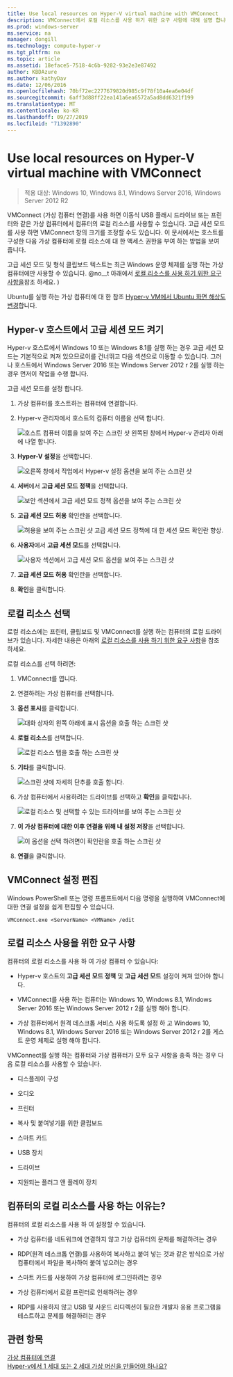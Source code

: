 ```yaml
---
title: Use local resources on Hyper-V virtual machine with VMConnect
description: VMConnect에서 로컬 리소스를 사용 하기 위한 요구 사항에 대해 설명 합니다.
ms.prod: windows-server
ms.service: na
manager: dongill
ms.technology: compute-hyper-v
ms.tgt_pltfrm: na
ms.topic: article
ms.assetid: 18eface5-7518-4c6b-9282-93e2e3e87492
author: KBDAzure
ms.author: kathyDav
ms.date: 12/06/2016
ms.openlocfilehash: 70bf72ec2277679820d985c9f78f10a4ea6e04df
ms.sourcegitcommit: 6aff3d88ff22ea141a6ea6572a5ad8dd6321f199
ms.translationtype: MT
ms.contentlocale: ko-KR
ms.lasthandoff: 09/27/2019
ms.locfileid: "71392890"
---
```

# <a name="use-local-resources-on-hyper-v-virtual-machine-with-vmconnect"></a>Use local resources on Hyper-V virtual machine with VMConnect

>적용 대상: Windows 10, Windows 8.1, Windows Server 2016, Windows Server 2012 R2

VMConnect (가상 컴퓨터 연결)를 사용 하면 이동식 USB 플래시 드라이브 또는 프린터와 같은 가상 컴퓨터에서 컴퓨터의 로컬 리소스를 사용할 수 있습니다. 고급 세션 모드를 사용 하면 VMConnect 창의 크기를 조정할 수도 있습니다. 이 문서에서는 호스트를 구성한 다음 가상 컴퓨터에 로컬 리소스에 대 한 액세스 권한을 부여 하는 방법을 보여 줍니다.

고급 세션 모드 및 형식 클립보드 텍스트는 최근 Windows 운영 체제를 실행 하는 가상 컴퓨터에만 사용할 수 있습니다. @no__t 아래에서 [로컬 리소스를 사용 하기 위한 요구 사항을](#requirements-for-using-local-resources)참조 하세요. \) 

Ubuntu를 실행 하는 가상 컴퓨터에 대 한 참조 [Hyper-v VM에서 Ubuntu 화면 해상도 변경](https://blogs.msdn.microsoft.com/virtual_pc_guy/2014/09/19/changing-ubuntu-screen-resolution-in-a-hyper-v-vm/)합니다. 
  
## <a name="turn-on-enhanced-session-mode-on-a-hyper-v-host"></a>Hyper-v 호스트에서 고급 세션 모드 켜기  
Hyper-v 호스트에서 Windows 10 또는 Windows 8.1를 실행 하는 경우 고급 세션 모드는 기본적으로 켜져 있으므로이를 건너뛰고 다음 섹션으로 이동할 수 있습니다. 그러나 호스트에서 Windows Server 2016 또는 Windows Server 2012 r 2를 실행 하는 경우 먼저이 작업을 수행 합니다. 
  
고급 세션 모드를 설정 합니다.

1.  가상 컴퓨터를 호스트하는 컴퓨터에 연결합니다.  
  
2.  Hyper-v 관리자에서 호스트의 컴퓨터 이름을 선택 합니다.  
  
    ![호스트 컴퓨터 이름을 보여 주는 스크린 샷 왼쪽된 창에서 Hyper-v 관리자 아래에 나열 합니다.](media/Hyper-V-HyperVManager-HostNameSelected.png)  
  
3.  **Hyper-V 설정**을 선택합니다.  
  
    ![오른쪽 창에서 작업에서 Hyper-v 설정 옵션을 보여 주는 스크린 샷](media/HyperV-ActionsHyperVSettings.png)  
  
4.  **서버**에서 **고급 세션 모드 정책**을 선택합니다.  
  
    ![보안 섹션에서 고급 세션 모드 정책 옵션을 보여 주는 스크린 샷](media/Hyper-V-Settings-ServerEnhancedSessionModePolicy.png)  
  
5.  **고급 세션 모드 허용** 확인란을 선택합니다.  
  
    ![허용을 보여 주는 스크린 샷 고급 세션 모드 정책에 대 한 세션 모드 확인란 향상.](media/Hyper-V-Settings-EnhancedSessionModePolicyCheckBox.png)  
  
6.  **사용자**에서 **고급 세션 모드**를 선택합니다.  
  
    ![사용자 섹션에서 고급 세션 모드 옵션을 보여 주는 스크린 샷 ](media/Hyper-V-Settings-UserEnhancedSessionMode.png)  
  
7.  **고급 세션 모드 허용** 확인란을 선택합니다.  
  
8.  **확인**을 클릭합니다.  
  
## <a name="choose-a-local-resource"></a>로컬 리소스 선택

로컬 리소스에는 프린터, 클립보드 및 VMConnect를 실행 하는 컴퓨터의 로컬 드라이브가 있습니다. 자세한 내용은 아래의 [로컬 리소스를 사용 하기 위한 요구 사항](#requirements-for-using-local-resources)을 참조 하세요.  
  
로컬 리소스를 선택 하려면:
  
1.  VMConnect를 엽니다.  
  
2.  연결하려는 가상 컴퓨터를 선택합니다.  
  
3.  **옵션 표시**를 클릭합니다.  
  
    ![대화 상자의 왼쪽 아래에 표시 옵션을 호출 하는 스크린 샷](media/HyperV-VMConnect-DisplayConfig.png)  
  
4.  **로컬 리소스**를 선택합니다.  
  
    ![로컬 리소스 탭을 호출 하는 스크린 샷](media/HyperV-VMConnect-DisplayConfig-LocalResources.png)  
  
5.  **기타**를 클릭합니다.  
  
    ![스크린 샷에 자세히 단추를 호출 합니다.](media/HyperV-VMConnect-DisplayConfig-LocalResourcesMore.png)  
  
6.  가상 컴퓨터에서 사용하려는 드라이브를 선택하고 **확인**을 클릭합니다.  
  
    ![로컬 리소스 및 선택할 수 있는 드라이브를 보여 주는 스크린 샷](media/HyperV-VMConnect-Settings-LocalResourcesDrives.png)  
  
7.  **이 가상 컴퓨터에 대한 이후 연결을 위해 내 설정 저장**을 선택합니다.  
  
    ![이 옵션을 선택 하려면이 확인란을 호출 하는 스크린 샷](media/HyperV-VMConnect-SaveSettings.png)  
  
8.  **연결**을 클릭합니다.  
  
## <a name="edit-vmconnect-settings"></a>VMConnect 설정 편집

Windows PowerShell 또는 명령 프롬프트에서 다음 명령을 실행하여 VMConnect에 대한 연결 설정을 쉽게 편집할 수 있습니다.  
  
`VMConnect.exe <ServerName> <VMName> /edit`  
  
## <a name="requirements-for-using-local-resources"></a>로컬 리소스 사용을 위한 요구 사항

컴퓨터의 로컬 리소스를 사용 하 여 가상 컴퓨터 수 있습니다:  
  
-   Hyper-v 호스트의 **고급 세션 모드 정책** 및 **고급 세션 모드** 설정이 켜져 있어야 합니다.  
  
-   VMConnect를 사용 하는 컴퓨터는 Windows 10, Windows 8.1, Windows Server 2016 또는 Windows Server 2012 r 2를 실행 해야 합니다.  
  
-   가상 컴퓨터에서 원격 데스크톱 서비스 사용 하도록 설정 하 고 Windows 10, Windows 8.1, Windows Server 2016 또는 Windows Server 2012 r 2를 게스트 운영 체제로 실행 해야 합니다.  
  
VMConnect를 실행 하는 컴퓨터와 가상 컴퓨터가 모두 요구 사항을 충족 하는 경우 다음 로컬 리소스를 사용할 수 있습니다.  
  
-   디스플레이 구성  
  
-   오디오
  
-   프린터  
  
-   복사 및 붙여넣기를 위한 클립보드  
  
-   스마트 카드  
  
-   USB 장치  
  
-   드라이브  
  
-   지원되는 플러그 앤 플레이 장치  
  
## <a name="why-use-a-computers-local-resources"></a>컴퓨터의 로컬 리소스를 사용 하는 이유는?
컴퓨터의 로컬 리소스를 사용 하 여 설정할 수 있습니다.  
  
-   가상 컴퓨터를 네트워크에 연결하지 않고 가상 컴퓨터의 문제를 해결하려는 경우  
  
-   RDP(원격 데스크톱 연결)를 사용하여 복사하고 붙여 넣는 것과 같은 방식으로 가상 컴퓨터에서 파일을 복사하여 붙여 넣으려는 경우  
  
-   스마트 카드를 사용하여 가상 컴퓨터에 로그인하려는 경우  
  
-   가상 컴퓨터에서 로컬 프린터로 인쇄하려는 경우  
  
-   RDP를 사용하지 않고 USB 및 사운드 리디렉션이 필요한 개발자 응용 프로그램을 테스트하고 문제를 해결하려는 경우  
  
## <a name="see-also"></a>관련 항목  
[가상 컴퓨터에 연결](https://technet.microsoft.com/library/cc742407.aspx)  
[Hyper-v에서 1 세대 또는 2 세대 가상 머신을 만들어야 하나요?](../plan/Should-I-create-a-generation-1-or-2-virtual-machine-in-Hyper-V.md)



